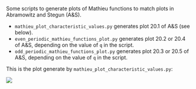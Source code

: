 Some scripts to generate plots of Mathieu functions to match
plots in Abramowitz and Stegun (A&S).

* `mathieu_plot_characteristic_values.py` generates plot 20.1 of A&S
  (see below).
* `even_periodic_mathieu_functions_plot.py` generates plot 20.2 or 20.4
  of A&S, depending on the value of `q` in the script.
* `odd_periodic_mathieu_functions_plot.py` generates plot 20.3 or 20.5
  of A&S, depending on the value of `q` in the script.

This is the plot generate by `mathieu_plot_characteristic_values.py`:

![](https://github.com/WarrenWeckesser/experiments/blob/master/python/scipy/mathieu-plots/image/char_values_AS20.1.png)
